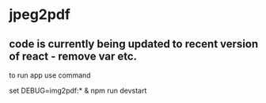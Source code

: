 # jpeg2pdf

## code is currently being updated to recent version of react - remove var etc. 

to run app use command

set DEBUG=img2pdf:* & npm run devstart

